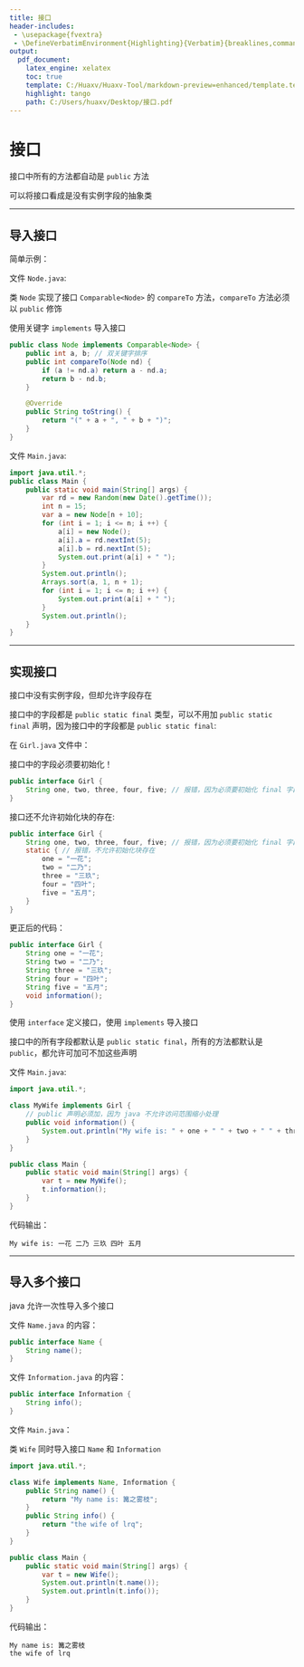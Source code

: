 ```yaml
---
title: 接口
header-includes:
 - \usepackage{fvextra}
 - \DefineVerbatimEnvironment{Highlighting}{Verbatim}{breaklines,commandchars=\\\{\}}
output:
  pdf_document:
    latex_engine: xelatex
    toc: true
    template: C:/Huaxv/Huaxv-Tool/markdown-preview=enhanced/template.tex
    highlight: tango
    path: C:/Users/huaxv/Desktop/接口.pdf
---
```


# 接口

接口中所有的方法都自动是 `public` 方法

可以将接口看成是没有实例字段的抽象类

---

## 导入接口

简单示例：

文件 `Node.java`:

类 `Node` 实现了接口 `Comparable<Node>` 的 `compareTo` 方法，`compareTo` 方法必须以 `public` 修饰

使用关键字 `implements` 导入接口

```java
public class Node implements Comparable<Node> {
    public int a, b; // 双关键字排序
    public int compareTo(Node nd) {
        if (a != nd.a) return a - nd.a;
        return b - nd.b;
    }

    @Override
    public String toString() {
        return "(" + a + ", " + b + ")";
    }
}
```

文件 `Main.java`:

```java
import java.util.*;
public class Main {
    public static void main(String[] args) {
        var rd = new Random(new Date().getTime());
        int n = 15;
        var a = new Node[n + 10];
        for (int i = 1; i <= n; i ++) {
            a[i] = new Node();
            a[i].a = rd.nextInt(5);
            a[i].b = rd.nextInt(5);
            System.out.print(a[i] + " ");
        }
        System.out.println();
        Arrays.sort(a, 1, n + 1);
        for (int i = 1; i <= n; i ++) {
            System.out.print(a[i] + " ");
        }
        System.out.println();
    }
}
```

---

## 实现接口

接口中没有实例字段，但却允许字段存在

接口中的字段都是 `public static final` 类型，可以不用加 `public static final` 声明，因为接口中的字段都是 `public static final`:

在 `Girl.java` 文件中：

接口中的字段必须要初始化！

```java
public interface Girl {
    String one, two, three, four, five; // 报错，因为必须要初始化 final 字段
}
```

接口还不允许初始化块的存在:

```java
public interface Girl {
    String one, two, three, four, five; // 报错，因为必须要初始化 final 字段
    static { // 报错，不允许初始化块存在
        one = "一花";
        two = "二乃";
        three = "三玖";
        four = "四叶";
        five = "五月";
    }
}
```

更正后的代码：

```java
public interface Girl {
    String one = "一花";
    String two = "二乃";
    String three = "三玖";
    String four = "四叶";
    String five = "五月";
    void information();
}

```

使用 `interface` 定义接口，使用 `implements` 导入接口

接口中的所有字段都默认是 `public static final`，所有的方法都默认是 `public`，都允许可加可不加这些声明

文件 `Main.java`:

```java
import java.util.*;

class MyWife implements Girl {
    // public 声明必须加，因为 java 不允许访问范围缩小处理
    public void information() { 
        System.out.println("My wife is: " + one + " " + two + " " + three + " " + four + " " + five);
    }
}

public class Main {
    public static void main(String[] args) {
        var t = new MyWife();
        t.information();
    }
}
```

代码输出：

```
My wife is: 一花 二乃 三玖 四叶 五月
```

---

## 导入多个接口

java 允许一次性导入多个接口

文件 `Name.java` 的内容：

```java
public interface Name {
    String name();
}
```

文件 `Information.java` 的内容：

```java
public interface Information {
    String info();
}
``` 

文件 `Main.java`：

类 `Wife` 同时导入接口 `Name` 和 `Information`

```java
import java.util.*;

class Wife implements Name, Information {
    public String name() {
        return "My name is: 篝之雾枝";
    }
    public String info() {
        return "the wife of lrq";
    }
}

public class Main {
    public static void main(String[] args) {
        var t = new Wife();
        System.out.println(t.name());
        System.out.println(t.info());
    }
}
```

代码输出：

```
My name is: 篝之雾枝
the wife of lrq
```
